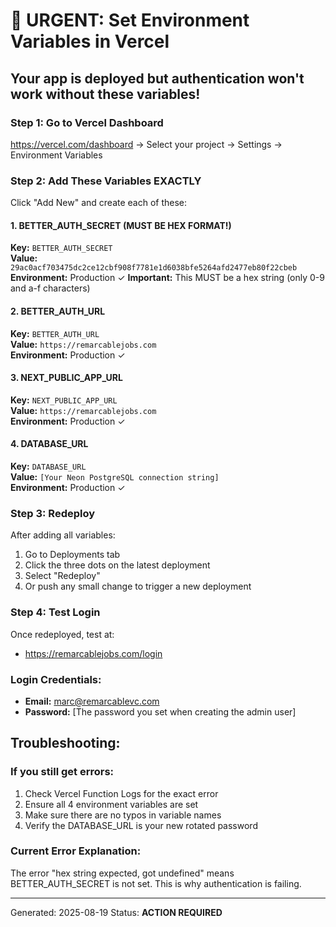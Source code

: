 # 🚨 URGENT: Set Environment Variables in Vercel

## Your app is deployed but authentication won't work without these variables!

### Step 1: Go to Vercel Dashboard
https://vercel.com/dashboard → Select your project → Settings → Environment Variables

### Step 2: Add These Variables EXACTLY

Click "Add New" and create each of these:

#### 1. BETTER_AUTH_SECRET (MUST BE HEX FORMAT!)
**Key:** `BETTER_AUTH_SECRET`  
**Value:** `29ac0acf703475dc2ce12cbf908f7781e1d6038bfe5264afd2477eb80f22cbeb`  
**Environment:** Production ✓
**Important:** This MUST be a hex string (only 0-9 and a-f characters)

#### 2. BETTER_AUTH_URL  
**Key:** `BETTER_AUTH_URL`  
**Value:** `https://remarcablejobs.com`  
**Environment:** Production ✓

#### 3. NEXT_PUBLIC_APP_URL
**Key:** `NEXT_PUBLIC_APP_URL`  
**Value:** `https://remarcablejobs.com`  
**Environment:** Production ✓

#### 4. DATABASE_URL
**Key:** `DATABASE_URL`  
**Value:** `[Your Neon PostgreSQL connection string]`  
**Environment:** Production ✓

### Step 3: Redeploy
After adding all variables:
1. Go to Deployments tab
2. Click the three dots on the latest deployment
3. Select "Redeploy"
4. Or push any small change to trigger a new deployment

### Step 4: Test Login
Once redeployed, test at:
- https://remarcablejobs.com/login

### Login Credentials:
- **Email:** marc@remarcablevc.com
- **Password:** [The password you set when creating the admin user]

## Troubleshooting:

### If you still get errors:
1. Check Vercel Function Logs for the exact error
2. Ensure all 4 environment variables are set
3. Make sure there are no typos in variable names
4. Verify the DATABASE_URL is your new rotated password

### Current Error Explanation:
The error "hex string expected, got undefined" means BETTER_AUTH_SECRET is not set.
This is why authentication is failing.

---

Generated: 2025-08-19
Status: **ACTION REQUIRED**